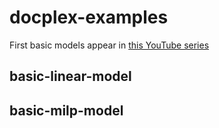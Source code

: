 # docplex-examples

First basic models appear in [this YouTube series](https://www.youtube.com/playlist?list=PLaxOs-8sLebuytu-pPSM4mtsR5VVlFtyW)

## basic-linear-model

## basic-milp-model
 
